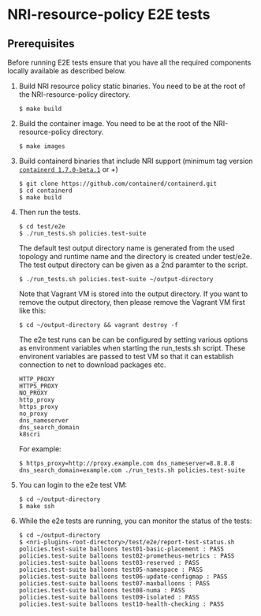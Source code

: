 # NRI-resource-policy E2E tests

## Prerequisites
Before running E2E tests ensure that you have all the required components locally available as described below.

1. Build NRI resource policy static binaries. You need to be at the root of the NRI-resource-policy directory.

    ```shell
    $ make build
    ```

2. Build the container image. You need to be at the root of the NRI-resource-policy directory.

    ```shell
    $ make images
    ```

3. Build containerd binaries that include NRI support (minimum tag version [`containerd 1.7.0-beta.1`](https://github.com/containerd/containerd/releases/tag/v1.7.0-beta.1) or +)

    ```shell
    $ git clone https://github.com/containerd/containerd.git
    $ cd containerd
    $ make build
    ```

4. Then run the tests.

    ```shell
    $ cd test/e2e
    $ ./run_tests.sh policies.test-suite
    ```

    The default test output directory name is generated from the used topology
    and runtime name and the directory is created under test/e2e.
    The test output directory can be given as a 2nd paramter to the script.

    ```shell
    $ ./run_tests.sh policies.test-suite ~/output-directory
    ```

    Note that Vagrant VM is stored into the output directory. If you want to
    remove the output directory, then please remove the Vagrant VM first like
    this:

    ```shell
    $ cd ~/output-directory && vagrant destroy -f
    ```

    The e2e test runs can be can be configured by setting various options as
    environment variables when starting the run_tests.sh script. These environent
    variables are passed to test VM so that it can establish connection to
    net to download packages etc.

    ```
    HTTP_PROXY
    HTTPS_PROXY
    NO_PROXY
    http_proxy
    https_proxy
    no_proxy
    dns_nameserver
    dns_search_domain
    k8scri
    ```

    For example:

    ```shell
    $ https_proxy=http://proxy.example.com dns_nameserver=8.8.8.8 dns_search_domain=example.com ./run_tests.sh policies.test-suite
    ```

5. You can login to the e2e test VM:

    ```shell
    $ cd ~/output-directory
    $ make ssh
    ```

6. While the e2e tests are running, you can monitor the status of the tests:

    ```shell
    $ cd ~/output-directory
    $ <nri-plugins-root-directory>/test/e2e/report-test-status.sh
    policies.test-suite balloons test01-basic-placement : PASS
    policies.test-suite balloons test02-prometheus-metrics : PASS
    policies.test-suite balloons test03-reserved : PASS
    policies.test-suite balloons test05-namespace : PASS
    policies.test-suite balloons test06-update-configmap : PASS
    policies.test-suite balloons test07-maxballoons : PASS
    policies.test-suite balloons test08-numa : PASS
    policies.test-suite balloons test09-isolated : PASS
    policies.test-suite balloons test10-health-checking : PASS
    ```
